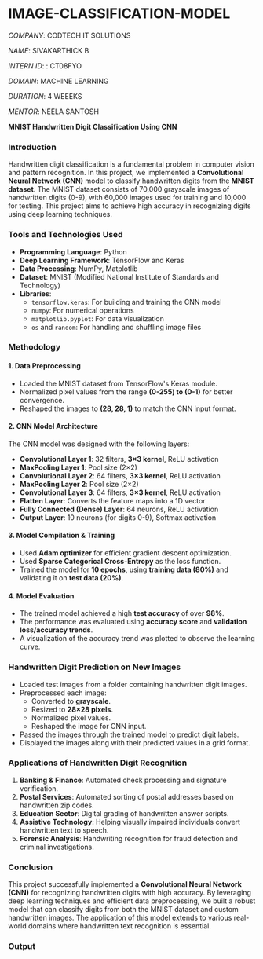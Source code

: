 # IMAGE-CLASSIFICATION-MODEL

*COMPANY*: CODTECH IT SOLUTIONS

*NAME*: SIVAKARTHICK B

*INTERN ID*: : CT08FYO

*DOMAIN*: MACHINE LEARNING

*DURATION*: 4 WEEEKS

*MENTOR*: NEELA SANTOSH

**MNIST Handwritten Digit Classification Using CNN**

### **Introduction**
Handwritten digit classification is a fundamental problem in computer vision and pattern recognition. In this project, we implemented a **Convolutional Neural Network (CNN)** model to classify handwritten digits from the **MNIST dataset**. The MNIST dataset consists of 70,000 grayscale images of handwritten digits (0-9), with 60,000 images used for training and 10,000 for testing. This project aims to achieve high accuracy in recognizing digits using deep learning techniques.

### **Tools and Technologies Used**
- **Programming Language**: Python
- **Deep Learning Framework**: TensorFlow and Keras
- **Data Processing**: NumPy, Matplotlib
- **Dataset**: MNIST (Modified National Institute of Standards and Technology)
- **Libraries**:
  - `tensorflow.keras`: For building and training the CNN model
  - `numpy`: For numerical operations
  - `matplotlib.pyplot`: For data visualization
  - `os` and `random`: For handling and shuffling image files

### **Methodology**

#### **1. Data Preprocessing**
- Loaded the MNIST dataset from TensorFlow's Keras module.
- Normalized pixel values from the range **(0-255) to (0-1)** for better convergence.
- Reshaped the images to **(28, 28, 1)** to match the CNN input format.

#### **2. CNN Model Architecture**
The CNN model was designed with the following layers:
- **Convolutional Layer 1**: 32 filters, **3×3 kernel**, ReLU activation
- **MaxPooling Layer 1**: Pool size (2×2)
- **Convolutional Layer 2**: 64 filters, **3×3 kernel**, ReLU activation
- **MaxPooling Layer 2**: Pool size (2×2)
- **Convolutional Layer 3**: 64 filters, **3×3 kernel**, ReLU activation
- **Flatten Layer**: Converts the feature maps into a 1D vector
- **Fully Connected (Dense) Layer**: 64 neurons, ReLU activation
- **Output Layer**: 10 neurons (for digits 0-9), Softmax activation

#### **3. Model Compilation & Training**
- Used **Adam optimizer** for efficient gradient descent optimization.
- Used **Sparse Categorical Cross-Entropy** as the loss function.
- Trained the model for **10 epochs**, using **training data (80%)** and validating it on **test data (20%)**.

#### **4. Model Evaluation**
- The trained model achieved a high **test accuracy** of over **98%**.
- The performance was evaluated using **accuracy score** and **validation loss/accuracy trends**.
- A visualization of the accuracy trend was plotted to observe the learning curve.

### **Handwritten Digit Prediction on New Images**
- Loaded test images from a folder containing handwritten digit images.
- Preprocessed each image:
  - Converted to **grayscale**.
  - Resized to **28×28 pixels**.
  - Normalized pixel values.
  - Reshaped the image for CNN input.
- Passed the images through the trained model to predict digit labels.
- Displayed the images along with their predicted values in a grid format.

### **Applications of Handwritten Digit Recognition**
1. **Banking & Finance**: Automated check processing and signature verification.
2. **Postal Services**: Automated sorting of postal addresses based on handwritten zip codes.
3. **Education Sector**: Digital grading of handwritten answer scripts.
4. **Assistive Technology**: Helping visually impaired individuals convert handwritten text to speech.
5. **Forensic Analysis**: Handwriting recognition for fraud detection and criminal investigations.

### **Conclusion**
This project successfully implemented a **Convolutional Neural Network (CNN)** for recognizing handwritten digits with high accuracy. By leveraging deep learning techniques and efficient data preprocessing, we built a robust model that can classify digits from both the MNIST dataset and custom handwritten images. The application of this model extends to various real-world domains where handwritten text recognition is essential.


### **Output**


